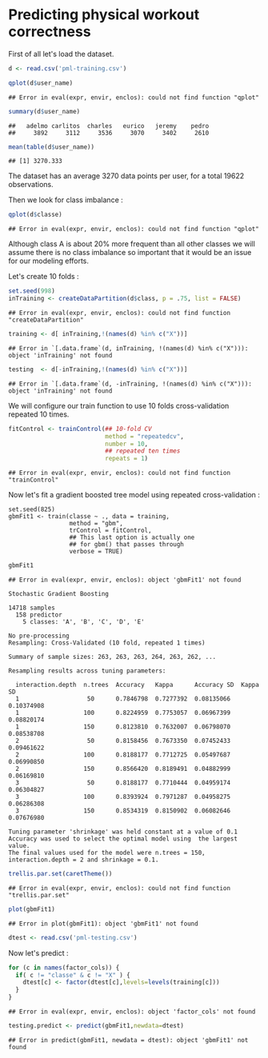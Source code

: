 Predicting physical workout correctness
=======================================

First of all let's load the dataset.


```r
d <- read.csv('pml-training.csv')
```


```r
qplot(d$user_name)
```

```
## Error in eval(expr, envir, enclos): could not find function "qplot"
```

```r
summary(d$user_name)
```

```
##   adelmo carlitos  charles   eurico   jeremy    pedro 
##     3892     3112     3536     3070     3402     2610
```

```r
mean(table(d$user_name))
```

```
## [1] 3270.333
```

The dataset has an average 3270 data points per user, for a total 19622 observations.

Then we look for class imbalance :

```r
qplot(d$classe)
```

```
## Error in eval(expr, envir, enclos): could not find function "qplot"
```

Although class A is about 20% more frequent than all other classes we will assume there is no class imbalance so important that it would be an issue for our modeling efforts.

Let's create 10 folds :


```r
set.seed(998)
inTraining <- createDataPartition(d$class, p = .75, list = FALSE)
```

```
## Error in eval(expr, envir, enclos): could not find function "createDataPartition"
```

```r
training <- d[ inTraining,!(names(d) %in% c("X"))]
```

```
## Error in `[.data.frame`(d, inTraining, !(names(d) %in% c("X"))): object 'inTraining' not found
```

```r
testing  <- d[-inTraining,!(names(d) %in% c("X"))]
```

```
## Error in `[.data.frame`(d, -inTraining, !(names(d) %in% c("X"))): object 'inTraining' not found
```

We will configure our train function to use 10 folds cross-validation repeated 10 times.


```r
fitControl <- trainControl(## 10-fold CV
                           method = "repeatedcv",
                           number = 10,
                           ## repeated ten times
                           repeats = 1)
```

```
## Error in eval(expr, envir, enclos): could not find function "trainControl"
```

Now let's fit a gradient boosted tree model using repeated cross-validation :

```
set.seed(825)
gbmFit1 <- train(classe ~ ., data = training,
                 method = "gbm",
                 trControl = fitControl,
                 ## This last option is actually one
                 ## for gbm() that passes through
                 verbose = TRUE)
```


```r
gbmFit1
```

```
## Error in eval(expr, envir, enclos): object 'gbmFit1' not found
```

```
Stochastic Gradient Boosting 

14718 samples
  158 predictor
    5 classes: 'A', 'B', 'C', 'D', 'E' 

No pre-processing
Resampling: Cross-Validated (10 fold, repeated 1 times) 

Summary of sample sizes: 263, 263, 263, 264, 263, 262, ... 

Resampling results across tuning parameters:

  interaction.depth  n.trees  Accuracy   Kappa      Accuracy SD  Kappa SD  
  1                   50      0.7846798  0.7277392  0.08135066   0.10374908
  1                  100      0.8224959  0.7753057  0.06967399   0.08820174
  1                  150      0.8123810  0.7632007  0.06798070   0.08538708
  2                   50      0.8158456  0.7673350  0.07452433   0.09461622
  2                  100      0.8188177  0.7712725  0.05497687   0.06990850
  2                  150      0.8566420  0.8189491  0.04882999   0.06169810
  3                   50      0.8188177  0.7710444  0.04959174   0.06304827
  3                  100      0.8393924  0.7971287  0.04958275   0.06286308
  3                  150      0.8534319  0.8150902  0.06082646   0.07676980

Tuning parameter 'shrinkage' was held constant at a value of 0.1
Accuracy was used to select the optimal model using  the largest value.
The final values used for the model were n.trees = 150, interaction.depth = 2 and shrinkage = 0.1. 
```


```r
trellis.par.set(caretTheme())
```

```
## Error in eval(expr, envir, enclos): could not find function "trellis.par.set"
```

```r
plot(gbmFit1)
```

```
## Error in plot(gbmFit1): object 'gbmFit1' not found
```


```r
dtest <- read.csv('pml-testing.csv')  
```

Now let's predict : 


```r
for (c in names(factor_cols)) {
  if( c != "classe" & c != "X" ) { 
    dtest[c] <- factor(dtest[c],levels=levels(training[c]))
  }
}
```

```
## Error in eval(expr, envir, enclos): object 'factor_cols' not found
```

```r
testing.predict <- predict(gbmFit1,newdata=dtest)
```

```
## Error in predict(gbmFit1, newdata = dtest): object 'gbmFit1' not found
```



